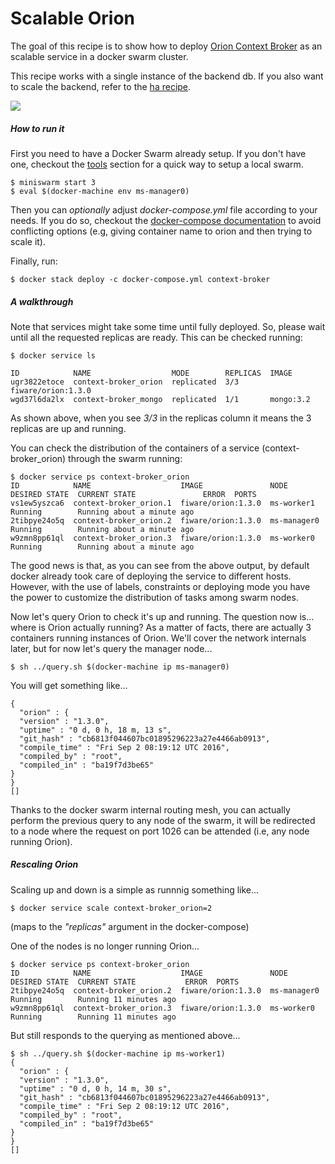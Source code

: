 # Scalable Orion

The goal of this recipe is to show how to deploy [Orion Context Broker](https://github.com/telefonicaid/fiware-orion/blob/master/README.md) as an scalable service in a docker swarm cluster.

This recipe works with a single instance of the backend db. If you also want to scale the backend, refer to the [ha recipe](../ha/readme.md).

<img src='http://g.gravizo.com/g?
digraph Cluster {
    rankdir=LR;
	compound=true;
	node [shape="record" style="filled"];
	splines=line;
	Client [fillcolor="aliceblue"];
	subgraph cluster {
		label="Docker Swarm";
        style=filled;
		color=aliceblue;
        subgraph cluster_1 {
            label="ms-worker0";
            color=white;
            Orion2 [fillcolor="aliceblue"];
        }
        subgraph cluster_0 {
            label="ms-manager0";
            color=white;
            Orion1 [fillcolor="aliceblue"];
            Mongo1 [fillcolor="aliceblue"];
        }
        subgraph cluster_2 {
            label="ms-worker1";
            color=white;
            Orion3 [fillcolor="aliceblue"];
        }
	}
    Orion2 -> Mongo1 [dir="both"];
    Orion3 -> Mongo1 [dir="both"];
	Orion1 -> Mongo1 [dir="both"];
    Client -> Orion1 [label="1026",lhead=cluster_0];
    Orion1 -> Orion3 [dir="both"];
    Orion1 -> Orion2 [dir="both"];
}
'>

##### How to run it

First you need to have a Docker Swarm already setup. If you don't have one, checkout the [tools](../../tools/readme.md) section for a quick way to setup a local swarm.

    $ miniswarm start 3
    $ eval $(docker-machine env ms-manager0)

Then you can _optionally_ adjust _docker-compose.yml_ file according to your needs. If you do so, checkout the [docker-compose documentation](https://docs.docker.com/compose/compose-file) to avoid conflicting options (e.g, giving container name to orion and then trying to scale it).

Finally, run:

    $ docker stack deploy -c docker-compose.yml context-broker

##### A walkthrough

Note that services might take some time until fully deployed. So, please wait until all the requested replicas are ready. This can be checked running:

    $ docker service ls

    ID            NAME                  MODE        REPLICAS  IMAGE
    ugr3822etoce  context-broker_orion  replicated  3/3       fiware/orion:1.3.0
    wgd37l6da2lx  context-broker_mongo  replicated  1/1       mongo:3.2

As shown above, when you see _3/3_ in the replicas column it means the 3 replicas are up and running.

You can check the distribution of the containers of a service (context-broker_orion) through the swarm running:

    $ docker service ps context-broker_orion
    ID            NAME                    IMAGE               NODE         DESIRED STATE  CURRENT STATE               ERROR  PORTS
    vs1ew5yszca6  context-broker_orion.1  fiware/orion:1.3.0  ms-worker1   Running        Running about a minute ago         
    2tibpye24o5q  context-broker_orion.2  fiware/orion:1.3.0  ms-manager0  Running        Running about a minute ago         
    w9zmn8pp61ql  context-broker_orion.3  fiware/orion:1.3.0  ms-worker0   Running        Running about a minute ago  

The good news is that, as you can see from the above output, by default docker already took care of deploying the service to different hosts. However, with the use of labels, constraints or deploying mode you have the power to customize the distribution of tasks among swarm nodes.

Now let's query Orion to check it's up and running. The question now is... where is Orion actually running? As a matter of facts, there are actually 3 containers running instances of Orion. We'll cover the network internals later, but for now let's query the manager node...

    $ sh ../query.sh $(docker-machine ip ms-manager0)

You will get something like...

    {
      "orion" : {
      "version" : "1.3.0",
      "uptime" : "0 d, 0 h, 18 m, 13 s",
      "git_hash" : "cb6813f044607bc01895296223a27e4466ab0913",
      "compile_time" : "Fri Sep 2 08:19:12 UTC 2016",
      "compiled_by" : "root",
      "compiled_in" : "ba19f7d3be65"
    }
    }
    []

Thanks to the docker swarm internal routing mesh, you can actually perform the previous query to any node of the swarm, it will be redirected to a node where the request on port 1026 can be attended (i.e, any node running Orion).

##### Rescaling Orion

Scaling up and down is a simple as runnnig something like...

    $ docker service scale context-broker_orion=2

(maps to the _"replicas"_ argument in the docker-compose)

One of the nodes is no longer running Orion...

    $ docker service ps context-broker_orion
    ID            NAME                    IMAGE               NODE         DESIRED STATE  CURRENT STATE           ERROR  PORTS
    2tibpye24o5q  context-broker_orion.2  fiware/orion:1.3.0  ms-manager0  Running        Running 11 minutes ago         
    w9zmn8pp61ql  context-broker_orion.3  fiware/orion:1.3.0  ms-worker0   Running        Running 11 minutes ago

But still responds to the querying as mentioned above...

    $ sh ../query.sh $(docker-machine ip ms-worker1)
    {
      "orion" : {
      "version" : "1.3.0",
      "uptime" : "0 d, 0 h, 14 m, 30 s",
      "git_hash" : "cb6813f044607bc01895296223a27e4466ab0913",
      "compile_time" : "Fri Sep 2 08:19:12 UTC 2016",
      "compiled_by" : "root",
      "compiled_in" : "ba19f7d3be65"
    }
    }
    []
